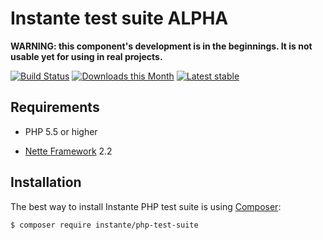 Instante test suite ALPHA
======

**WARNING: this component's development is in the beginnings. It is not usable yet for using in real projects.**

[![Build Status](https://travis-ci.org/instante/php-test-suite.svg?branch=master)](https://travis-ci.org/instante/php-test-suite)
[![Downloads this Month](https://img.shields.io/packagist/dm/instante/php-test-suite.svg)](https://packagist.org/packages/instante/php-test-suite)
[![Latest stable](https://img.shields.io/packagist/v/instante/php-test-suite.svg)](https://packagist.org/packages/instante/php-test-suite)

Requirements
------------

- PHP 5.5 or higher

- [Nette Framework](https://github.com/nette/nette) 2.2



Installation
------------

The best way to install Instante PHP test suite is using  [Composer](http://getcomposer.org/):

```sh
$ composer require instante/php-test-suite
```
